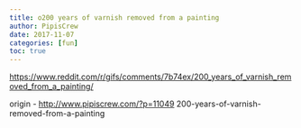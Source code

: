 ```yaml
---
title: o200 years of varnish removed from a painting
author: PipisCrew
date: 2017-11-07
categories: [fun]
toc: true
---
```


https://www.reddit.com/r/gifs/comments/7b74ex/200_years_of_varnish_removed_from_a_painting/

origin - http://www.pipiscrew.com/?p=11049 200-years-of-varnish-removed-from-a-painting